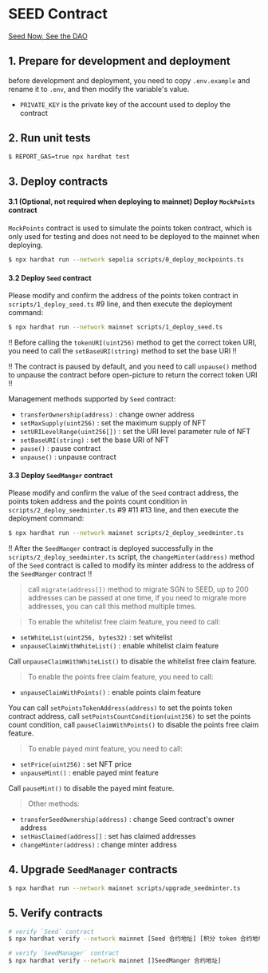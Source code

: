 # SEED Contract

[Seed Now, See the DAO](https://seed.seedao.tech/)

## 1. Prepare for development and deployment

before development and deployment, you need to copy `.env.example` and rename it to `.env`, and then modify the variable's value.

- `PRIVATE_KEY` is the private key of the account used to deploy the contract

## 2. Run unit tests

```bash
$ REPORT_GAS=true npx hardhat test
```

## 3. Deploy contracts

#### 3.1 (Optional, not required when deploying to mainnet) Deploy `MockPoints` contract

`MockPoints` contract is used to simulate the points token contract, which is only used for testing and does not need to be deployed to the mainnet when deploying.

```bash
$ npx hardhat run --network sepolia scripts/0_deploy_mockpoints.ts
```

#### 3.2 Deploy `Seed` contract

Please modify and confirm the address of the points token contract in `scripts/1_deploy_seed.ts` #9 line, and then execute the deployment command:

```bash
$ npx hardhat run --network mainnet scripts/1_deploy_seed.ts
```

!! Before calling the `tokenURI(uint256)` method to get the correct token URI, you need to call the `setBaseURI(string)` method to set the base URI !!

!! The contract is paused by default, and you need to call `unpause()` method to unpause the contract before open-picture to return the correct token URI !!

Management methods supported by `Seed` contract:

- `transferOwnership(address)` : change owner address
- `setMaxSupply(uint256)` : set the maximum supply of NFT
- `setURILevelRange(uint256[])` : set the URI level parameter rule of NFT
- `setBaseURI(string)` : set the base URI of NFT
- `pause()` : pause contract
- `unpause()` : unpause contract

#### 3.3 Deploy `SeedManger` contract

Please modify and confirm the value of the `Seed` contract address, the points token address and the points count condition in `scripts/2_deploy_seedminter.ts` #9 #11 #13 line, and then execute the deployment command:

```bash
$ npx hardhat run --network mainnet scripts/2_deploy_seedminter.ts
```

!! After the `SeedManger` contract is deployed successfully in the `scripts/2_deploy_seedminter.ts` script, the `changeMinter(address)` method of the `Seed` contract is called to modify its minter address to the address of the `SeedManger` contract !!

> call `migrate(address[])` method to migrate SGN to SEED, up to 200 addresses can be passed at one time, if you need to migrate more addresses, you can call this method multiple times.

> To enable the whitelist free claim feature, you need to call:

- `setWhiteList(uint256, bytes32)` : set whitelist
- `unpauseClaimWithWhiteList()` : enable whitelist claim feature

Call `unpauseClaimWithWhiteList()` to disable the whitelist free claim feature.

> To enable the points free claim feature, you need to call:

- `unpauseClaimWithPoints()` : enable points claim feature

You can call `setPointsTokenAddress(address)` to set the points token contract address, call `setPointsCountCondition(uint256)` to set the points count condition, call `pauseClaimWithPoints()` to disable the points free claim feature.

> To enable payed mint feature, you need to call:

- `setPrice(uint256)` : set NFT price
- `unpauseMint()` : enable payed mint feature

Call `pauseMint()` to disable the payed mint feature.

> Other methods:

- `transferSeedOwnership(address)` : change Seed contract's owner address
- `setHasClaimed(address[]` : set has claimed addresses
- `changeMinter(address)` : change minter address

## 4. Upgrade `SeedManager` contracts

```bash
$ npx hardhat run --network mainnet scripts/upgrade_seedminter.ts
```

## 5. Verify contracts

```bash
# verify `Seed` contract
$ npx hardhat verify --network mainnet [Seed 合约地址] [积分 token 合约地址]

# verify `SeedManager` contract
$ npx hardhat verify --network mainnet []SeedManger 合约地址]
```
